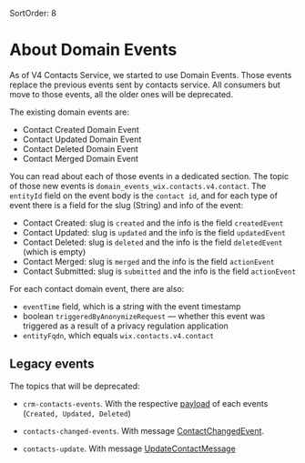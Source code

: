 SortOrder: 8
# About Domain Events

As of V4 Contacts Service, we started to use Domain Events.
Those events replace the previous events sent by contacts service.
All consumers but move to those events, all the older ones will be deprecated.

The existing domain events are:

- Contact Created Domain Event
- Contact Updated Domain Event
- Contact Deleted Domain Event
- Contact Merged Domain Event

You can read about each of those events in a dedicated section.
The topic of those new events is `domain_events_wix.contacts.v4.contact`.
The `entityId` field on the event body is the `contact id`,
and for each type of event there is a field for the slug (String)
and info of the event:

- Contact Created: slug is `created` and the info is the field `createdEvent`
- Contact Updated: slug is `updated` and the info is the field `updatedEvent`
- Contact Deleted: slug is `deleted` and the info is the field `deletedEvent` (which is empty)
- Contact Merged: slug is `merged` and the info is the field `actionEvent`
- Contact Submitted: slug is `submitted` and the info is the field `actionEvent`

For each contact domain event, there are also:

- `eventTime` field, which is a string with the event timestamp
- boolean `triggeredByAnonymizeRequest` — whether this event was triggered
  as a result of a privacy regulation application
- `entityFqdn`, which equals `wix.contacts.v4.contact`

## Legacy events 

The topics that will be deprecated:
- `crm-contacts-events`. With the respective [payload][v1-events] of each events (`Created, Updated, Deleted`)

- `contacts-changed-events`. With message [ContactChangedEvent][bootstrap-events-1].

- `contacts-update`. With message [UpdateContactMessage][bootstrap-events-2]

[v1-events]: https://github.com/wix-private/crm/blob/master/contacts/core/contacts-api/src/main/proto/v1/webhooks/contact_events.proto
[bootstrap-events-1]: https://github.com/wix-private/crm/blob/master/wix-contacts-server/wix-contacts-server-api/src/main/scala/com/wixpress/contacts/api/greyhound/ContactChangedEvent.scala
[bootstrap-events-2]: https://github.com/wix-private/crm/blob/master/wix-contacts-server/wix-contacts-server-api/src/main/scala/com/wixpress/contacts/api/greyhound/UpdateContactMessage.scala
